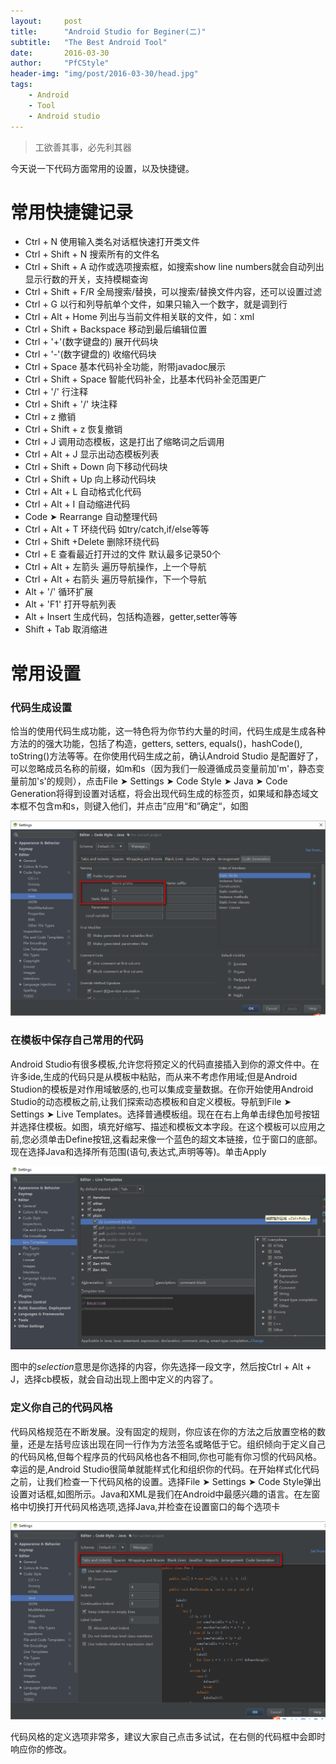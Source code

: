 ```yaml
---
layout:		post
title:		"Android Studio for Beginer(二)"
subtitle:	"The Best Android Tool"
date:		2016-03-30
author:		"PfCStyle"
header-img:	"img/post/2016-03-30/head.jpg"
tags:
    - Android
    - Tool
    - Android studio
---
```


> 工欲善其事，必先利其器

今天说一下代码方面常用的设置，以及快捷键。

# 常用快捷键记录

- Ctrl + N 使用输入类名对话框快速打开类文件
- Ctrl + Shift + N 搜索所有的文件名
- Ctrl + Shift + A 动作或选项搜索框，如搜索show line numbers就会自动列出显示行数的开关，支持模糊查询
- Ctrl + Shift + F/R 全局搜索/替换，可以搜索/替换文件内容，还可以设置过滤
- Ctrl + G 以行和列导航单个文件，如果只输入一个数字，就是调到行
- Ctrl + Alt + Home 列出与当前文件相关联的文件，如：xml
- Ctrl + Shift + Backspace 移动到最后编辑位置
- Ctrl + '+'(数字键盘的) 展开代码块
- Ctrl + '-'(数字键盘的) 收缩代码块
- Ctrl + Space 基本代码补全功能，附带javadoc展示
- Ctrl + Shift + Space 智能代码补全，比基本代码补全范围更广
- Ctrl + '/' 行注释
- Ctrl + Shift + '/' 块注释
- Ctrl + z 撤销
- Ctrl + Shift + z 恢复撤销
- Ctrl + J 调用动态模板，这是打出了缩略词之后调用
- Ctrl + Alt + J 显示出动态模板列表
- Ctrl + Shift + Down 向下移动代码块
- Ctrl + Shift + Up 向上移动代码块
- Ctrl + Alt + L 自动格式化代码
- Ctrl + Alt + I 自动缩进代码
- Code ➤ Rearrange 自动整理代码
- Ctrl + Alt + T 环绕代码 如try/catch,if/else等等
- Ctrl + Shift +Delete 删除环绕代码
- Ctrl + E 查看最近打开过的文件 默认最多记录50个
- Ctrl + Alt + 左箭头 遍历导航操作，上一个导航
- Ctrl + Alt + 右箭头 遍历导航操作，下一个导航
- Alt + '/' 循环扩展
- Alt + 'F1' 打开导航列表
- Alt + Insert 生成代码，包括构造器，getter,setter等等
- Shift + Tab 取消缩进

# 常用设置

### 代码生成设置

恰当的使用代码生成功能，这一特色将为你节约大量的时间，代码生成是生成各种方法的的强大功能，包括了构造，getters, setters, equals()，hashCode(), toString()方法等等。在你使用代码生成之前，确认Android Studio 是配置好了，可以忽略成员名称的前缀，如m和s（因为我们一般遵循成员变量前加'm'，静态变量前加's'的规则），点击File ➤ Settings ➤ Code Style ➤ Java ➤ Code Generation将得到设置对话框，将会出现代码生成的标签页，如果域和静态域文本框不包含m和s，则键入他们，并点击”应用“和”确定“，如图

![](/img/post/2016-03-30/generator.png)

### 在模板中保存自己常用的代码

Android Studio有很多模板,允许您将预定义的代码直接插入到你的源文件中。在许多ide,生成的代码只是从模板中粘贴，而从来不考虑作用域;但是Android Studion的模板是对作用域敏感的,也可以集成变量数据。在你开始使用Android Studio的动态模板之前,让我们探索动态模板和自定义模板。导航到File ➤ Settings ➤ Live Templates。选择普通模板组。现在在右上角单击绿色加号按钮并选择住模板。如图，填充好缩写、描述和模板文本字段。在这个模板可以应用之前,您必须单击Define按钮,这看起来像一个蓝色的超文本链接，位于窗口的底部。现在选择Java和选择所有范围(语句,表达式,声明等等)。单击Apply

![](/img/post/2016-03-30/live_tem.png)

图中的$selection$意思是你选择的内容，你先选择一段文字，然后按Ctrl + Alt + J，选择cb模板，就会自动出现上图中定义的内容了。

### 定义你自己的代码风格

代码风格规范在不断发展。没有固定的规则，你应该在你的方法之后放置空格的数量，还是左括号应该出现在同一行作为方法签名或略低于它。组织倾向于定义自己的代码风格,但每个程序员的代码风格也各不相同,你也可能有你习惯的代码风格。幸运的是,Android Studio很简单就能样式化和组织你的代码。在开始样式化代码之前，让我们检查一下代码风格的设置。选择File ➤ Settings ➤ Code Style弹出设置对话框,如图所示。Java和XML是我们在Android中最感兴趣的语言。在左窗格中切换打开代码风格选项,选择Java,并检查在设置窗口的每个选项卡

![](/img/post/2016-03-30/code_style.png)

代码风格的定义选项非常多，建议大家自己点击多试试，在右侧的代码框中会即时响应你的修改。

